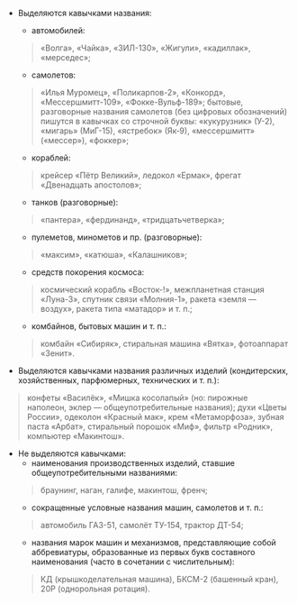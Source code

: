 - Выделяются кавычками названия:
	- автомобилей:
	> «Волга», «Чайка», «ЗИЛ-130», «Жигули», «кадиллак», «мерседес»;
	- самолетов:
	> «Илья Муромец», «Поликарпов-2», «Конкорд», «Мессершмитт-109», «Фокке-Вульф-189»; бытовые, разговорные названия самолетов (без цифровых обозначений) пишутся в кавычках со строчной буквы: «кукурузник» (У-2), «мигарь» (МиГ-15), «ястребок» (Як‑9), «мессершмитт» («мессер»), «фоккер»;
	- кораблей:
	> крейсер «Пётр Великий», ледокол «Ермак», фрегат «Двенадцать апостолов»;
	- танков (разговорные):
	> «пантера», «фердинанд», «тридцатьчетверка»;
	- пулеметов, минометов и пр. (разговорные):
	> «максим», «катюша», «Калашников»;
	- средств покорения космоса:
	> космический корабль «Восток-!», межпланетная станция «Луна-3», спутник связи «Молния-1», ракета «земля — воздух», ракета типа «матадор» и т. п.;
	- комбайнов, бытовых машин и т. п.:
	> комбайн «Сибиряк», стиральная машина «Вятка», фотоаппарат «Зенит».

- Выделяются кавычками названия различных изделий (кондитерских, хозяйственных, парфюмерных, технических и т. п.):
> конфеты «Василёк», «Мишка косолапый» (но: пирожные наполеон, эклер — общеупотребительные названия);
> духи «Цветы России», одеколон «Красный мак», крем «Метаморфоза», зубная паста «Арбат», стиральный порошок «Миф», фильтр «Родник», компьютер «Макинтош».

- Не выделяются кавычками:
	- наименования производственных изделий, ставшие общеупотребительными названиями:
	> браунинг, наган, галифе, макинтош, френч;
	- сокращенные условные названия машин, самолетов и т. п.:
	> автомобиль ГАЗ-51, самолёт ТУ-154, трактор ДТ-54;
	- названия марок машин и механизмов, представляющие собой аббревиатуры, образованные из первых букв составного наименования (часто в сочетании с числительным):
	> КД (крышкоделательная машина), БКСМ-2 (башенный кран), 20Р (однорольная ротация).
